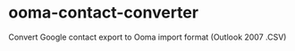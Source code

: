 ooma-contact-converter
======================

Convert Google contact export to Ooma import format (Outlook 2007 .CSV)

